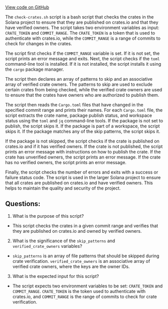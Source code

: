 
[View code on GitHub](https://github.com/solana-labs/solana/blob/master/ci/check-crates.sh)

The `check-crates.sh` script is a bash script that checks the crates in the Solana project to ensure that they are published on crates.io and that they have verified owners. The script takes two environment variables as input: `CRATE_TOKEN` and `COMMIT_RANGE`. The `CRATE_TOKEN` is a token that is used to authenticate with crates.io, while the `COMMIT_RANGE` is a range of commits to check for changes in the crates.

The script first checks if the `COMMIT_RANGE` variable is set. If it is not set, the script prints an error message and exits. Next, the script checks if the `toml` command-line tool is installed. If it is not installed, the script installs it using the `cargo` package manager.

The script then declares an array of patterns to skip and an associative array of verified crate owners. The patterns to skip are used to exclude certain crates from being checked, while the verified crate owners are used to ensure that the crates have owners who are authorized to publish them.

The script then reads the `Cargo.toml` files that have changed in the specified commit range and prints their names. For each `Cargo.toml` file, the script extracts the crate name, package publish status, and workspace status using the `toml` and `jq` command-line tools. If the package is not set to publish, the script skips it. If the package is part of a workspace, the script skips it. If the package matches any of the skip patterns, the script skips it.

If the package is not skipped, the script checks if the crate is published on crates.io and if it has verified owners. If the crate is not published, the script prints an error message with instructions on how to publish the crate. If the crate has unverified owners, the script prints an error message. If the crate has no verified owners, the script prints an error message.

Finally, the script checks the number of errors and exits with a success or failure status code. The script is used in the larger Solana project to ensure that all crates are published on crates.io and have verified owners. This helps to maintain the quality and security of the project.
## Questions: 
 1. What is the purpose of this script?
- This script checks the crates in a given commit range and verifies that they are published on crates.io and owned by verified owners.

2. What is the significance of the `skip_patterns` and `verified_crate_owners` variables?
- `skip_patterns` is an array of file patterns that should be skipped during crate verification. `verified_crate_owners` is an associative array of verified crate owners, where the keys are the owner IDs.
 
3. What is the expected input for this script?
- The script expects two environment variables to be set: `CRATE_TOKEN` and `COMMIT_RANGE`. `CRATE_TOKEN` is the token used to authenticate with crates.io, and `COMMIT_RANGE` is the range of commits to check for crate verification.